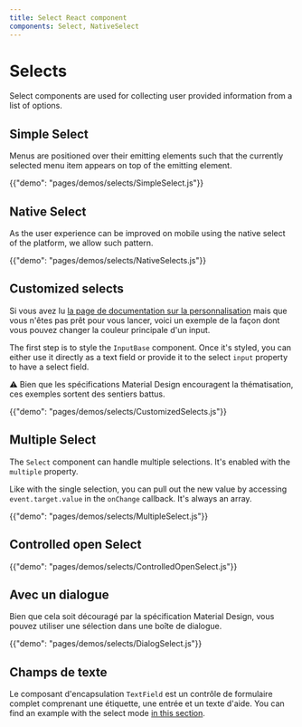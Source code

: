 ```yaml
---
title: Select React component
components: Select, NativeSelect
---
```

# Selects

<p class="description">Select components are used for collecting user provided information from a list of options.</p>

## Simple Select

Menus are positioned over their emitting elements such that the currently selected menu item appears on top of the emitting element.

{{"demo": "pages/demos/selects/SimpleSelect.js"}}

## Native Select

As the user experience can be improved on mobile using the native select of the platform, we allow such pattern.

{{"demo": "pages/demos/selects/NativeSelects.js"}}

## Customized selects

Si vous avez lu [la page de documentation sur la personnalisation](/customization/overrides/) mais que vous n'êtes pas prêt pour vous lancer, voici un exemple de la façon dont vous pouvez changer la couleur principale d'un input.

The first step is to style the `InputBase` component. Once it's styled, you can either use it directly as a text field or provide it to the select `input` property to have a select field.

⚠️ Bien que les spécifications Material Design encouragent la thématisation, ces exemples sortent des sentiers battus.

{{"demo": "pages/demos/selects/CustomizedSelects.js"}}

## Multiple Select

The `Select` component can handle multiple selections. It's enabled with the `multiple` property.

Like with the single selection, you can pull out the new value by accessing `event.target.value` in the `onChange` callback. It's always an array.

{{"demo": "pages/demos/selects/MultipleSelect.js"}}

## Controlled open Select

{{"demo": "pages/demos/selects/ControlledOpenSelect.js"}}

## Avec un dialogue

Bien que cela soit découragé par la spécification Material Design, vous pouvez utiliser une sélection dans une boîte de dialogue.

{{"demo": "pages/demos/selects/DialogSelect.js"}}

## Champs de texte

Le composant d'encapsulation `TextField` est un contrôle de formulaire complet comprenant une étiquette, une entrée et un texte d'aide. You can find an example with the select mode [in this section](/demos/text-fields/#textfield).